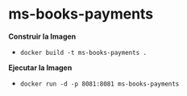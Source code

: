 # ms-books-payments

**Construir la Imagen**
- `docker build -t ms-books-payments .`

**Ejecutar la Imagen**
- `docker run -d -p 8081:8081 ms-books-payments`
